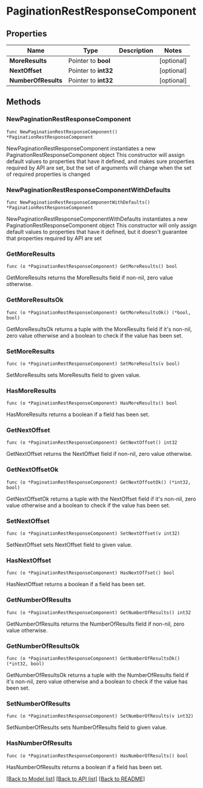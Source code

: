 # PaginationRestResponseComponent

## Properties

Name | Type | Description | Notes
------------ | ------------- | ------------- | -------------
**MoreResults** | Pointer to **bool** |  | [optional] 
**NextOffset** | Pointer to **int32** |  | [optional] 
**NumberOfResults** | Pointer to **int32** |  | [optional] 

## Methods

### NewPaginationRestResponseComponent

`func NewPaginationRestResponseComponent() *PaginationRestResponseComponent`

NewPaginationRestResponseComponent instantiates a new PaginationRestResponseComponent object
This constructor will assign default values to properties that have it defined,
and makes sure properties required by API are set, but the set of arguments
will change when the set of required properties is changed

### NewPaginationRestResponseComponentWithDefaults

`func NewPaginationRestResponseComponentWithDefaults() *PaginationRestResponseComponent`

NewPaginationRestResponseComponentWithDefaults instantiates a new PaginationRestResponseComponent object
This constructor will only assign default values to properties that have it defined,
but it doesn't guarantee that properties required by API are set

### GetMoreResults

`func (o *PaginationRestResponseComponent) GetMoreResults() bool`

GetMoreResults returns the MoreResults field if non-nil, zero value otherwise.

### GetMoreResultsOk

`func (o *PaginationRestResponseComponent) GetMoreResultsOk() (*bool, bool)`

GetMoreResultsOk returns a tuple with the MoreResults field if it's non-nil, zero value otherwise
and a boolean to check if the value has been set.

### SetMoreResults

`func (o *PaginationRestResponseComponent) SetMoreResults(v bool)`

SetMoreResults sets MoreResults field to given value.

### HasMoreResults

`func (o *PaginationRestResponseComponent) HasMoreResults() bool`

HasMoreResults returns a boolean if a field has been set.

### GetNextOffset

`func (o *PaginationRestResponseComponent) GetNextOffset() int32`

GetNextOffset returns the NextOffset field if non-nil, zero value otherwise.

### GetNextOffsetOk

`func (o *PaginationRestResponseComponent) GetNextOffsetOk() (*int32, bool)`

GetNextOffsetOk returns a tuple with the NextOffset field if it's non-nil, zero value otherwise
and a boolean to check if the value has been set.

### SetNextOffset

`func (o *PaginationRestResponseComponent) SetNextOffset(v int32)`

SetNextOffset sets NextOffset field to given value.

### HasNextOffset

`func (o *PaginationRestResponseComponent) HasNextOffset() bool`

HasNextOffset returns a boolean if a field has been set.

### GetNumberOfResults

`func (o *PaginationRestResponseComponent) GetNumberOfResults() int32`

GetNumberOfResults returns the NumberOfResults field if non-nil, zero value otherwise.

### GetNumberOfResultsOk

`func (o *PaginationRestResponseComponent) GetNumberOfResultsOk() (*int32, bool)`

GetNumberOfResultsOk returns a tuple with the NumberOfResults field if it's non-nil, zero value otherwise
and a boolean to check if the value has been set.

### SetNumberOfResults

`func (o *PaginationRestResponseComponent) SetNumberOfResults(v int32)`

SetNumberOfResults sets NumberOfResults field to given value.

### HasNumberOfResults

`func (o *PaginationRestResponseComponent) HasNumberOfResults() bool`

HasNumberOfResults returns a boolean if a field has been set.


[[Back to Model list]](../README.md#documentation-for-models) [[Back to API list]](../README.md#documentation-for-api-endpoints) [[Back to README]](../README.md)


